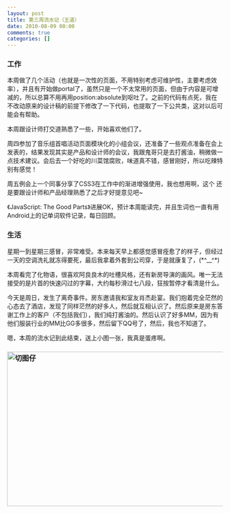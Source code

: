 ```yaml
---
layout: post
title: 第三周流水记（王道）
date: 2010-08-09 00:00
comments: true
categories: []
---
```

<h3>工作</h3>
本周做了几个活动（也就是一次性的页面，不用特别考虑可维护性，主要考虑效率），并且有开始做portal了，虽然只是一个不太常用的页面，但由于内容是可增减的，所以总算不用再用position:absolute到呕吐了。之前的代码有点死，我在不改动原来的设计稿的前提下修改了一下代码，也提取了一下公共类，这对以后可能会有帮助。

本周跟设计师打交道熟悉了一些，开始喜欢他们了。

周四参加了音乐组首唱活动页面模块化的小组会议，还准备了一些观点准备在会上发表的，结果发现其实是产品和设计师的会议，我跟鬼哥只是去打酱油，稍微做一点技术建议。会后去一个好吃的川菜馆腐败，味道真不错，感冒刚好，所以吃辣特别有感觉！

周五例会上一个同事分享了CSS3在工作中的渐进增强使用，我也想用啊，这个 还是要跟设计师和产品经理熟悉了之后才好提意见吧~

《JavaScript: The Good Parts》进展OK，预计本周能读完，并且生词也一直有用Android上的记单词软件记录，每日回顾。
<h3>生活</h3>
星期一到星期三感冒，非常难受。本来每天早上都感觉感冒痊愈了的样子，但经过一天的空调洗礼就冻得要死，最后我拿着外套到公司穿，于是就康复了，(*^__^*)

本周看完了化物语，很喜欢阿良良木的吐槽风格，还有新房导演的画风。唯一无法接受的是片首的快速闪过的字幕，大约每秒滑过七八段，狂按暂停才看清是什么。

今天是周日，发生了离奇事件。房东邀请我和室友肖杰赴宴。我们抱着完全茫然的心态去了酒店，发现了同样茫然的好多人，然后就互相认识了。然后原来是房东答谢工作上的客户（不包括我们），我们纯打酱油的。然后认识了好多MM，因为有他们服装行业的MM比GG多很多，然后留下QQ号了，然后，我也不知道了。

嗯，本周的流水记到此结束，送上小图一张，我真是蛋疼啊。
<h3><a href="http://yuguo.us/weblog/files/2010/08/IMG_1135.png"><img title="切图仔" src="http://yuguo.us/weblog/files/2010/08/IMG_1135.png" alt="切图仔" width="600" height="361" /></a></h3>
